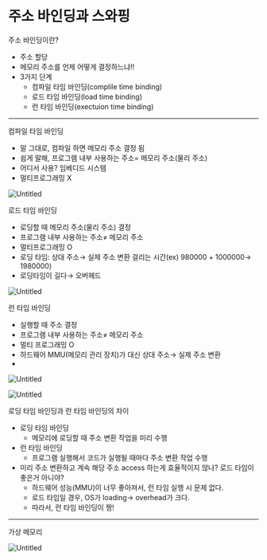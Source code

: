 # 주소 바인딩과 스와핑

주소 바인딩이란?

- 주소 할당
- 메모리 주소를 언제 어떻게 결정하느냐!!
- 3가지 단계
    - 컴파일 타임 바인딩(complile time binding)
    - 로드 타임 바인딩(load time binding)
    - 런 타임 바인딩(exectuion time binding)

---

컴파일 타임 바인딩

- 말 그대로, 컴파일 하면 메모리 주소 결정 됨
- 쉽게 말해, 프로그램 내부 사용하는 주소= 메모리 주소(물리 주소)
- 어디서 사용? 임베디드 시스템
- 멀티프로그래밍 X

![Untitled](%E1%84%8C%E1%85%AE%E1%84%89%E1%85%A9%20%E1%84%87%E1%85%A1%E1%84%8B%E1%85%B5%E1%86%AB%206e0c3/Untitled.png)

로드 타임 바인딩

- 로딩할 때 메모리 주소(물리 주소) 결정
- 프로그램 내부 사용하는 주소≠ 메모리 주소
- 멀티프로그래밍 O
- 로딩 타임: 상대 주소→ 실제 주소 변환 걸리는 시간(ex) 980000 + 1000000→ 1980000)
- 로딩타임이 길다→ 오버헤드

![Untitled](%E1%84%8C%E1%85%AE%E1%84%89%E1%85%A9%20%E1%84%87%E1%85%A1%E1%84%8B%E1%85%B5%E1%86%AB%206e0c3/Untitled%201.png)

런 타임 바인딩

- 실행할 때 주소 결정
- 프로그램 내부 사용하는 주소≠ 메모리 주소
- 멀티 프로그래밍 O
- 하드웨어 MMU(메모리 관리 장치)가 대신 상대 주소→ 실제 주소 변환
- 

![Untitled](%E1%84%8C%E1%85%AE%E1%84%89%E1%85%A9%20%E1%84%87%E1%85%A1%E1%84%8B%E1%85%B5%E1%86%AB%206e0c3/Untitled%202.png)

![Untitled](%E1%84%8C%E1%85%AE%E1%84%89%E1%85%A9%20%E1%84%87%E1%85%A1%E1%84%8B%E1%85%B5%E1%86%AB%206e0c3/Untitled%203.png)

로딩 타임 바인딩과 런 타임 바인딩의 차이

- 로딩 타임 바인딩
    - 메모리에 로딩할 때 주소 변환 작업을 미리 수행
- 런 타임 바인딩
    - 프로그램 실행해서 코드가 실행될 때마다 주소 변환 작업 수행
- 미리 주소 변환하고 계속 해당 주소 access 하는게 효율적이지 않나? 로드 타임이 좋은거 아니야?
    - 하드웨어 성능(MMU)이 너무 좋아져서, 런 타임 실행 시 문제 없다.
    - 로드 타임일 경우, OS가 loading→ overhead가 크다.
    - 따라서, 런 타임 바인딩이 짱!
    

---

가상 메모리

![Untitled](%E1%84%8C%E1%85%AE%E1%84%89%E1%85%A9%20%E1%84%87%E1%85%A1%E1%84%8B%E1%85%B5%E1%86%AB%206e0c3/Untitled%204.png)